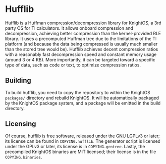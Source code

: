 Hufflib
=======

Hufflib is a Huffman compression/decompression library for [KnightOS](http://www.knightos.org/), a 3rd party OS for TI calculators.
It allows onboard compression and decompression, achieving better compression than the kernel-provided RLE library.
It uses a precomputed Huffman tree due to the limitations of the TI platform (and because the data being compressed is usually much smaller than the stored tree would be).
Hufflib achieves decent compression ratios with a reasonably fast decompression speed and constant memory usage (around 3 or 4 KB).
More importantly, it can be targeted toward a specific type of data, such as code or text, to optimize compression ratios.

Building
--------

To build hufflib, you need to copy the repository to within the KnightOS `packages/` directory and rebuild KnightOS.
It will be automatically packaged by the KnightOS package system, and a package will be emitted in the build directory.

Licensing
---------
Of course, hufflib is free software, released under the GNU LGPLv3 or later; its license can be found in `COPYING.hufflib`.
The generator script is licensed under the GPLv3 or later, its license is in `COPYING.gentree`.
Lastly, the precompiled KnightOS binaries are MIT licensed; their license is in the file `COPYING.binaries`.
